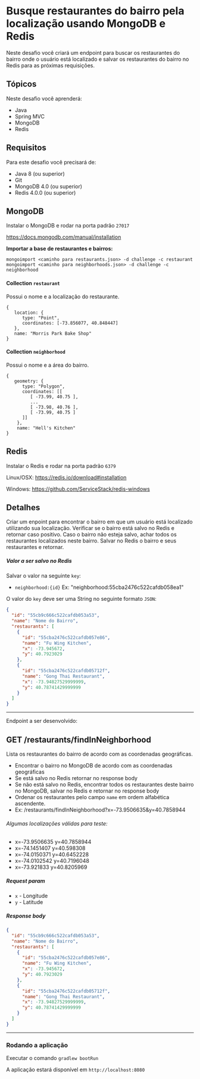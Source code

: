 # Busque restaurantes do bairro pela localização usando MongoDB e Redis

Neste desafio você criará um endpoint para buscar os restaurantes do bairro onde o usuário está localizado e salvar os restaurantes do bairro no Redis para as próximas requisições.

## Tópicos

Neste desafio você aprenderá:

* Java
* Spring MVC
* MongoDB
* Redis

## Requisitos

Para este desafio você precisará de:

* Java 8 (ou superior)
* Git
* MongoDB 4.0 (ou superior)
* Redis 4.0.0 (ou superior)

## MongoDB

Instalar o MongoDB e rodar na porta padrão `27017`

https://docs.mongodb.com/manual/installation

**Importar a base de restaurantes e bairros:**
```
mongoimport <caminho para restaurants.json> -d challenge -c restaurant
mongoimport <caminho para neighborhoods.json> -d challenge -c neighborhood
```

#### Collection `restaurant`

Possui o nome e a localização do restaurante.

```
{
   location: {
      type: "Point",
      coordinates: [-73.856077, 40.848447]
   },
   name: "Morris Park Bake Shop"
}
```

#### Collection `neighborhood`

Possui o nome e a área do bairro.

```
{
   geometry: {
      type: "Polygon",
      coordinates: [[
         [ -73.99, 40.75 ],
         ...
         [ -73.98, 40.76 ],
         [ -73.99, 40.75 ]
      ]]
    },
    name: "Hell's Kitchen"
}
```

## Redis

Instalar o Redis e rodar na porta padrão `6379`

Linux/OSX: https://redis.io/download#installation

Windows: https://github.com/ServiceStack/redis-windows

## Detalhes

Criar um enpoint para encontrar o bairro em que um usuário está localizado utilizando sua localização. Verificar se o bairro está salvo no Redis e retornar caso positivo. Caso o bairro não esteja salvo, achar todos os restaurantes localizados neste bairro. Salvar no Redis o bairro e seus restaurantes e retornar.


##### Valor a ser salvo no Redis

Salvar o valor na seguinte `key`:
* `neighborhood:{id}` Ex: "neighborhood:55cba2476c522cafdb058ea1"

O valor do `key` deve ser uma String no seguinte formato `JSON`:
```json
{
  "id": "55cb9c666c522cafdb053a53",
  "name": "Nome do Bairro",
  "restaurants": [
    {
      "id": "55cba2476c522cafdb057e86",
      "name": "Fu Wing Kitchen",
      "x": -73.945672,
      "y": 40.7923029
    },
    {
      "id": "55cba2476c522cafdb05712f",
      "name": "Gong Thai Restaurant",
      "x": -73.94827529999999,
      "y": 40.78741429999999
    }
  ]
}
```

---

Endpoint a ser desenvolvido:

## GET /restaurants/findInNeighborhood

Lista os restaurantes do bairro de acordo com as coordenadas geográficas.
* Encontrar o bairro no MongoDB de acordo com as coordenadas geográficas
* Se está salvo no Redis retornar no response body
* Se não está salvo no Redis, encontrar todos os restaurantes deste bairro no MongoDB, salvar no Redis e retornar no response body 
* Ordenar os restaurantes pelo campo `name` em ordem alfabética ascendente.
* Ex: /restaurants/findInNeighborhood?x=-73.9506635&y=40.7858944

###### Algumas localizações válidas para teste:
* x=-73.9506635 y=40.7858944
* x=-74.1451407 y=40.598308
* x=-74.0150371 y=40.6452228
* x=-74.0102542 y=40.7196048
* x=-73.921833 y=40.8205969

##### Request param
* `x` - Longitude
* `y` - Latitude

##### Response body
```json
{
  "id": "55cb9c666c522cafdb053a53",
  "name": "Nome do Bairro",
  "restaurants": [
    {
      "id": "55cba2476c522cafdb057e86",
      "name": "Fu Wing Kitchen",
      "x": -73.945672,
      "y": 40.7923029
    },
    {
      "id": "55cba2476c522cafdb05712f",
      "name": "Gong Thai Restaurant",
      "x": -73.94827529999999,
      "y": 40.78741429999999
    }
  ]
}
```

---

### Rodando a aplicação

Executar o comando `gradlew bootRun`

A aplicação estará disponível em `http://localhost:8080`
